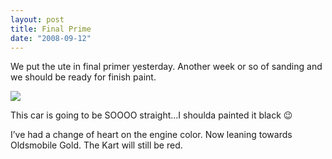 ```yaml
---
layout: post
title: Final Prime
date: "2008-09-12"
---
```


We put the ute in final primer yesterday. Another week or so of sanding and we should be ready for finish paint.

![](/images/pop/Kart_Hauler_Blog/18-manifold_048.jpg)

This car is going to be SOOOO straight…I shoulda painted it black 😉

I’ve had a change of heart on the engine color. Now leaning towards Oldsmobile Gold. The Kart will still be red.  
